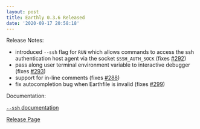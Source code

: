 ```yaml
---
layout: post
title: Earthly 0.3.6 Released
date: '2020-09-17 20:58:18'
---
```


Release Notes:

- introduced `--ssh` flag for `RUN` which allows commands to access the ssh authentication host agent via the socket `$SSH_AUTH_SOCK` (fixes [#292](https://github.com/earthly/earthly/pull/292))
- pass along user terminal environment variable to interactive debugger (fixes [#293](https://github.com/earthly/earthly/pull/293))
- support for in-line comments (fixes [#288](https://github.com/earthly/earthly/pull/288))
- fix autocompletion bug when Earthfile is invalid (fixes [#299](https://github.com/earthly/earthly/pull/299))

Documentation:

[`--ssh` documentation](https://docs.earthly.dev/earthfile#ssh)

[Release Page](https://github.com/earthly/earthly/releases/tag/v0.3.6)


